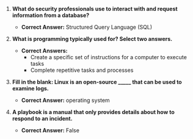 1. **What do security professionals use to interact with and request information from a database?**
   - **Correct Answer:** Structured Query Language (SQL)

2. **What is programming typically used for? Select two answers.**
   - **Correct Answers:**
     - Create a specific set of instructions for a computer to execute tasks
     - Complete repetitive tasks and processes

3. **Fill in the blank: Linux is an open-source _____ that can be used to examine logs.**
   - **Correct Answer:** operating system

4. **A playbook is a manual that only provides details about how to respond to an incident.**
   - **Correct Answer:** False
